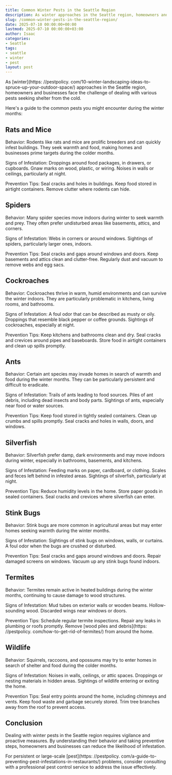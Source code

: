 ```yaml
---
title: Common Winter Pests in the Seattle Region
description: As winter approaches in the Seattle region, homeowners and businesses face the challenge of dealing with various pests seeking shelter from the cold. Here's a...
slug: /common-winter-pests-in-the-seattle-region/
date: 2025-07-10 00:00:00+00:00
lastmod: 2025-07-10 00:00:00+03:00
author: Isaac
categories:
- Seattle
tags:
- seattle
- winter
- pest
layout: post
---
```


As [winter](https: //pestpolicy. com/10-winter-landscaping-ideas-to-spruce-up-your-outdoor-space/) approaches in the Seattle region, homeowners and businesses face the challenge of dealing with various pests seeking shelter from the cold.

Here's a guide to the common pests you might encounter during the winter months:

##  Rats and Mice

Behavior: Rodents like rats and mice are prolific breeders and can quickly infest buildings. They seek warmth and food, making homes and businesses prime targets during the colder months.

Signs of Infestation: Droppings around food packages, in drawers, or cupboards. Gnaw marks on wood, plastic, or wiring. Noises in walls or ceilings, particularly at night.

Prevention Tips: Seal cracks and holes in buildings. Keep food stored in airtight containers. Remove clutter where rodents can hide.

##  Spiders

Behavior: Many spider species move indoors during winter to seek warmth and prey. They often prefer undisturbed areas like basements, attics, and corners.

Signs of Infestation: Webs in corners or around windows. Sightings of spiders, particularly larger ones, indoors.

Prevention Tips: Seal cracks and gaps around windows and doors. Keep basements and attics clean and clutter-free. Regularly dust and vacuum to remove webs and egg sacs.

##  Cockroaches

Behavior: Cockroaches thrive in warm, humid environments and can survive the winter indoors. They are particularly problematic in kitchens, living rooms, and bathrooms.

Signs of Infestation: A foul odor that can be described as musty or oily. Droppings that resemble black pepper or coffee grounds. Sightings of cockroaches, especially at night.

Prevention Tips: Keep kitchens and bathrooms clean and dry. Seal cracks and crevices around pipes and baseboards. Store food in airtight containers and clean up spills promptly.

##  Ants

Behavior: Certain ant species may invade homes in search of warmth and food during the winter months. They can be particularly persistent and difficult to eradicate.

Signs of Infestation: Trails of ants leading to food sources. Piles of ant debris, including dead insects and body parts. Sightings of ants, especially near food or water sources.

Prevention Tips: Keep food stored in tightly sealed containers. Clean up crumbs and spills promptly. Seal cracks and holes in walls, doors, and windows.

##  Silverfish

Behavior: Silverfish prefer damp, dark environments and may move indoors during winter, especially in bathrooms, basements, and kitchens.

Signs of Infestation: Feeding marks on paper, cardboard, or clothing. Scales and feces left behind in infested areas. Sightings of silverfish, particularly at night.

Prevention Tips: Reduce humidity levels in the home. Store paper goods in sealed containers. Seal cracks and crevices where silverfish can enter.

##  Stink Bugs

Behavior: Stink bugs are more common in agricultural areas but may enter homes seeking warmth during the winter months.

Signs of Infestation: Sightings of stink bugs on windows, walls, or curtains. A foul odor when the bugs are crushed or disturbed.

Prevention Tips: Seal cracks and gaps around windows and doors. Repair damaged screens on windows. Vacuum up any stink bugs found indoors.

##  Termites

Behavior: Termites remain active in heated buildings during the winter months, continuing to cause damage to wood structures.

Signs of Infestation: Mud tubes on exterior walls or wooden beams. Hollow-sounding wood. Discarded wings near windows or doors.

Prevention Tips: Schedule regular termite inspections. Repair any leaks in plumbing or roofs promptly. Remove [wood piles and debris](https: //pestpolicy. com/how-to-get-rid-of-termites/) from around the home.

##  Wildlife

Behavior: Squirrels, raccoons, and opossums may try to enter homes in search of shelter and food during the colder months.

Signs of Infestation: Noises in walls, ceilings, or attic spaces. Droppings or nesting materials in hidden areas. Sightings of wildlife entering or exiting the home.

Prevention Tips: Seal entry points around the home, including chimneys and vents. Keep food waste and garbage securely stored. Trim tree branches away from the roof to prevent access.

##  Conclusion

Dealing with winter pests in the Seattle region requires vigilance and proactive measures. By understanding their behavior and taking preventive steps, homeowners and businesses can reduce the likelihood of infestation.

For persistent or large-scale [pest](https: //pestpolicy. com/a-guide-to-preventing-pest-infestations-in-restaurants/) problems, consider consulting with a professional pest control service to address the issue effectively.
